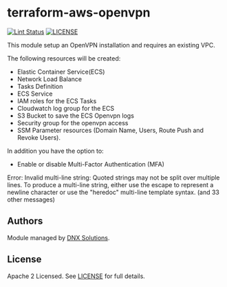 # terraform-aws-openvpn

[![Lint Status](https://github.com/DNXLabs/terraform-aws-openvpn/workflows/Lint/badge.svg)](https://github.com/DNXLabs/terraform-aws-openvpn/actions)
[![LICENSE](https://img.shields.io/github/license/DNXLabs/terraform-aws-openvpn)](https://github.com/DNXLabs/terraform-aws-openvpn/blob/master/LICENSE)

This module setup an OpenVPN installation and requires an existing VPC.

The following resources will be created:

 - Elastic Container Service(ECS) 
 - Network Load Balance
 - Tasks Definition
 - ECS Service
 - IAM roles for the ECS Tasks
 - Cloudwatch log group for the ECS
 - S3 Bucket to save the ECS Openvpn logs
 - Security group for the openvpn access
 - SSM Parameter resources (Domain Name, Users, Route Push and Revoke Users).

 In addition you have the option to:
 - Enable or disable Multi-Factor Authentication (MFA) 

<!--- BEGIN_TF_DOCS --->

Error: Invalid multi-line string: Quoted strings may not be split over multiple lines. To produce a multi-line string, either use the 
 escape to represent a newline character or use the "heredoc" multi-line template syntax. (and 33 other messages)

<!--- END_TF_DOCS --->

## Authors

Module managed by [DNX Solutions](https://github.com/DNXLabs).

## License

Apache 2 Licensed. See [LICENSE](https://github.com/DNXLabs/terraform-aws-network/blob/master/LICENSE) for full details.
